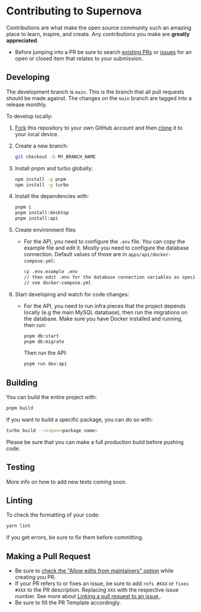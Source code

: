 # Contributing to Supernova

Contributions are what make the open source community such an amazing place to learn, inspire, and create. Any contributions you make are **greatly appreciated**.

- Before jumping into a PR be sure to search [existing PRs](https://github.com/trysupernova/supernova/pulls) or [issues](https://github.com/trysupernova/supernova/issues) for an open or closed item that relates to your submission.

## Developing

The development branch is `main`. This is the branch that all pull
requests should be made against. The changes on the `main`
branch are tagged into a release monthly.

To develop locally:

1. [Fork](https://help.github.com/articles/fork-a-repo/) this repository to your
   own GitHub account and then
   [clone](https://help.github.com/articles/cloning-a-repository/) it to your local device.
2. Create a new branch:

   ```sh
   git checkout -b MY_BRANCH_NAME
   ```

3. Install pnpm and turbo globally:

   ```sh
   npm install -g pnpm
   npm install -g turbo
   ```

4. Install the dependencies with:

   ```sh
   pnpm i
   pnpm install:desktop
   pnpm install:api
   ```

5. Create environment files

   - For the API, you need to configure the `.env` file. You can copy the example file and edit it. Mostly you need to configure the database connection. Default values of those are in `apps/api/docker-compose.yml`:

     ```sh
     cp .env.example .env
     // then edit .env for the database connection variables as specified
     // see docker-compose.yml
     ```

6. Start developing and watch for code changes:

   - For the API, you need to run infra pieces that the project depends locally (e.g the main MySQL database), then run the migrations on the database. Make sure you have Docker installed and running, then run:

     ```sh
     pnpm db:start
     pnpm db:migrate
     ```

     Then run the API:

     ```sh
     pnpm run dev:api
     ```

## Building

You can build the entire project with:

```bash
pnpm build
```

If you want to build a specific package, you can do so with:

```bash
turbo build --scope=<package name>
```

Please be sure that you can make a full production build before pushing code.

## Testing

More info on how to add new tests coming soon.

## Linting

To check the formatting of your code:

```sh
yarn lint
```

If you get errors, be sure to fix them before committing.

## Making a Pull Request

- Be sure to [check the "Allow edits from maintainers" option](https://docs.github.com/en/pull-requests/collaborating-with-pull-requests/working-with-forks/allowing-changes-to-a-pull-request-branch-created-from-a-fork) while creating you PR.
- If your PR refers to or fixes an issue, be sure to add `refs #XXX` or `fixes #XXX` to the PR description. Replacing `XXX` with the respective issue number. See more about [Linking a pull request to an issue
  ](https://docs.github.com/en/issues/tracking-your-work-with-issues/linking-a-pull-request-to-an-issue).
- Be sure to fill the PR Template accordingly.
